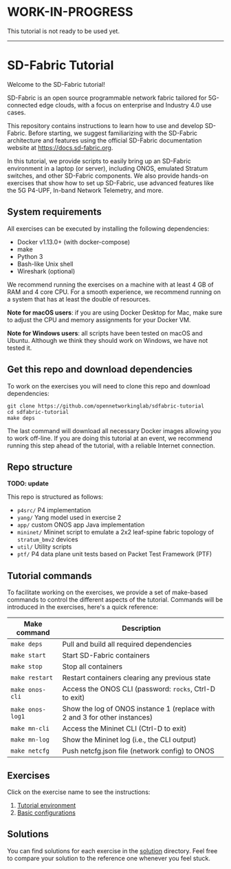 <!--
SPDX-FileCopyrightText: 2022-present Intel Corporation
SPDX-License-Identifier: Apache-2.0
-->

# WORK-IN-PROGRESS

This tutorial is not ready to be used yet.

***

# SD-Fabric Tutorial

Welcome to the SD-Fabric tutorial!

SD-Fabric is an open source programmable network fabric tailored for
5G-connected edge clouds, with a focus on enterprise and Industry 4.0 use cases.

This repository contains instructions to learn how to use and develop SD-Fabric.
Before starting, we suggest familiarizing with the SD-Fabric architecture and
features using the official SD-Fabric documentation website at
<https://docs.sd-fabric.org>.

In this tutorial, we provide scripts to easily bring up an SD-Fabric environment
in a laptop (or server), including ONOS, emulated Stratum switches, and other
SD-Fabric components. We also provide hands-on exercises that show how to set up
SD-Fabric, use advanced features like the 5G P4-UPF, In-band Network Telemetry,
and more.

## System requirements

All exercises can be executed by installing the following dependencies:

* Docker v1.13.0+ (with docker-compose)
* make
* Python 3
* Bash-like Unix shell
* Wireshark (optional)

We recommend running the exercises on a machine with at least 4 GB of RAM and 4
core CPU. For a smooth experience, we recommend running on a system that has at
least the double of resources.

**Note for macOS users**: if you are using Docker Desktop for Mac, make sure to
adjust the CPU and memory assignments for your Docker VM.

**Note for Windows users**: all scripts have been tested on macOS and Ubuntu.
Although we think they should work on Windows, we have not tested it.

## Get this repo and download dependencies

To work on the exercises you will need to clone this repo and download dependencies:

    git clone https://github.com/opennetworkinglab/sdfabric-tutorial
    cd sdfabric-tutorial
    make deps

The last command will download all necessary Docker images allowing you to work
off-line. If you are doing this tutorial at an event, we recommend running this
step ahead of the tutorial, with a reliable Internet connection.

## Repo structure

**TODO: update**

This repo is structured as follows:

 * `p4src/` P4 implementation
 * `yang/` Yang model used in exercise 2
 * `app/` custom ONOS app Java implementation
 * `mininet/` Mininet script to emulate a 2x2 leaf-spine fabric topology of
   `stratum_bmv2` devices
 * `util/` Utility scripts
 * `ptf/` P4 data plane unit tests based on Packet Test Framework (PTF)

## Tutorial commands

To facilitate working on the exercises, we provide a set of make-based commands
to control the different aspects of the tutorial. Commands will be introduced in
the exercises, here's a quick reference:

| Make command      | Description                                                                |
|-------------------|----------------------------------------------------------------------------|
| `make deps`       | Pull and build all required dependencies                                   |
| `make start`      | Start SD-Fabric containers                                                 |
| `make stop`       | Stop all containers                                                        |
| `make restart`    | Restart containers clearing any previous state                             |
| `make onos-cli`   | Access the ONOS CLI (password: `rocks`, Ctrl-D to exit)                    |
| `make onos-log1`  | Show the log of ONOS instance 1 (replace with 2 and 3 for other instances) |
| `make mn-cli`     | Access the Mininet CLI (Ctrl-D to exit)                                    |
| `make mn-log`     | Show the Mininet log (i.e., the CLI output)                                |
| `make netcfg`     | Push netcfg.json file (network config) to ONOS                             |

## Exercises

Click on the exercise name to see the instructions:

 1. [Tutorial environment](./EXERCISE-1.md)
 2. [Basic configurations](./EXERCISE-2.md)
## Solutions

You can find solutions for each exercise in the [solution](solution) directory.
Feel free to compare your solution to the reference one whenever you feel stuck.
